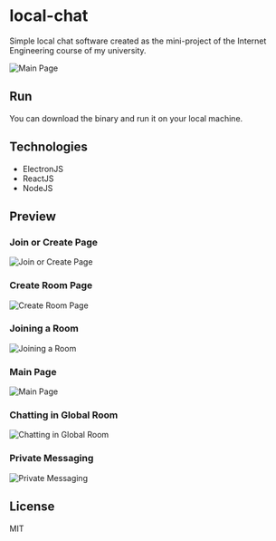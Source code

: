 # local-chat
Simple local chat software created as the mini-project of the Internet Engineering course of my university.

![Main Page](https://user-images.githubusercontent.com/11475858/117506359-b582ba80-af9a-11eb-8bda-3edc4ba5927c.png)

## Run

You can download the binary and run it on your local machine.

## Technologies
- ElectronJS
- ReactJS
- NodeJS

## Preview

### Join or Create Page
![Join or Create Page](https://user-images.githubusercontent.com/11475858/117506345-b1ef3380-af9a-11eb-89e5-7077b3208b8f.png)

### Create Room Page
![Create Room Page](https://user-images.githubusercontent.com/11475858/117506343-b1569d00-af9a-11eb-876a-7d48ba74aa1f.png)

### Joining a Room
![Joining a Room](https://user-images.githubusercontent.com/11475858/117506355-b3b8f700-af9a-11eb-9e48-3c5904399849.png)

### Main Page
![Main Page](https://user-images.githubusercontent.com/11475858/117506338-af8cd980-af9a-11eb-8781-e51d1a1c2601.png)

### Chatting in Global Room
![Chatting in Global Room](https://user-images.githubusercontent.com/11475858/117506348-b3206080-af9a-11eb-87c6-b3c596cd6702.png)

### Private Messaging
![Private Messaging](https://user-images.githubusercontent.com/11475858/117506359-b582ba80-af9a-11eb-8bda-3edc4ba5927c.png)

## License

MIT
